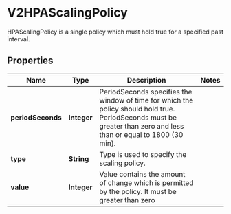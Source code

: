 

# V2HPAScalingPolicy

HPAScalingPolicy is a single policy which must hold true for a specified past interval.

## Properties

| Name | Type | Description | Notes |
|------------ | ------------- | ------------- | -------------|
|**periodSeconds** | **Integer** | PeriodSeconds specifies the window of time for which the policy should hold true. PeriodSeconds must be greater than zero and less than or equal to 1800 (30 min). |  |
|**type** | **String** | Type is used to specify the scaling policy. |  |
|**value** | **Integer** | Value contains the amount of change which is permitted by the policy. It must be greater than zero |  |



